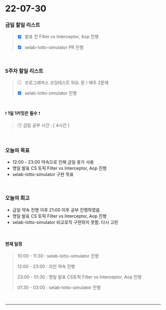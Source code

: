 # 22-07-30
 ### 금일 할일 리스트 
> - [x]  발표 전 Filter vs Interceptor, Aop 진행 
>
> - [x]  selab-lotto-simulator PR 진행

<br/>

### 5주차 할일 리스트  

> - [ ]  프로그래머스 코딩테스트 SQL 문 / 매주 2문제  
>
> - [x]  selab-lotto-simulator 진행

<br/>

❗ **1일 1커밋은 필수** ❗
> 🕒 금일 공부 시간 :  [ 4시간 ]    
  
<br/>

### 오늘의 목표
- 12:00 - 23:00 약속으로 인해 금일 휴가 사용
- 명일 발표 CS 토픽 Filter vs Interceptor, Aop 진행
- selab-lotto-simulator 구현 목표

<br>

### 오늘의 회고
- 금일 약속 진행 이후 21:00 이후 공부 진행하였음
- 명일 발표 CS 토픽 Filter vs Interceptor, Aop 진행
- selab-lotto-simulator 비교로직 구현하지 못함. 다시 고민


<br>

#### 현재 일정  
> 10:00 - 11:30 : selab-lotto-simulator 진행
>
> 12:00 - 23:00 : 지인 약속 진행
>
> 23:00 - 01:30 : 명일 발표 CS토픽 Filter vs Interceptor, Aop 진행 
>
> 01:30 - 03:00 : selab-lotto-simulator 진행

<br/>

------------  